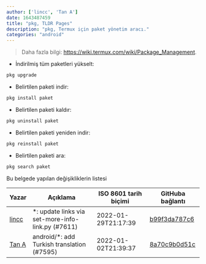 ```yaml
---
author: ['lincc', 'Tan A']
date: 1643487459
title: "pkg, TLDR Pages"
description: "pkg, Termux için paket yönetim aracı."
categories: "android"
---
```

> Daha fazla bilgi: <https://wiki.termux.com/wiki/Package_Management>.

- İndirilmiş tüm paketleri yükselt:

```bash
pkg upgrade
```

- Belirtilen paketi indir:

```bash
pkg install paket
```

- Belirtilen paketi kaldır:

```bash
pkg uninstall paket
```

- Belirtilen paketi yeniden indir:

```bash
pkg reinstall paket
```

- Belirtilen paketi ara:

```bash
pkg search paket
```
Bu belgede yapılan değişikliklerin listesi


Yazar | Açıklama | ISO 8601 tarih biçimi | GitHuba bağlantı
------|-----|-----|-----
[lincc](mailto:46962923+blueskyson@users.noreply.github.com) | *: update links via set-more-info-link.py (#7611) | 2022-01-29T21:17:39 | [b99f3da787c6](https://github.com/tldr-pages/tldr/commit/b99f3da787c6f43a545b9cb5ebd8265b1367fbc4)
[Tan A](mailto:40173707+yutyo@users.noreply.github.com) | android/*: add Turkish translation (#7595) | 2022-01-02T21:39:37 | [8a70c9b0d51c](https://github.com/tldr-pages/tldr/commit/8a70c9b0d51c8b192391848645e95d20e88cb4eb)

